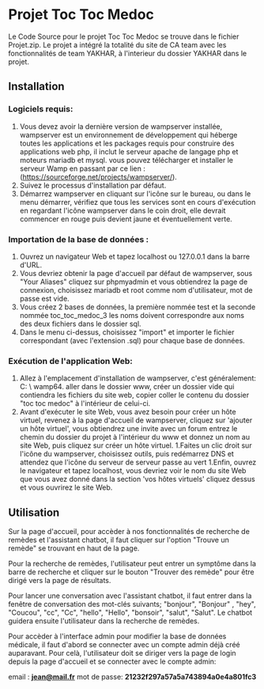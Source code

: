 # Projet Toc Toc Medoc

Le Code Source pour le projet Toc Toc Medoc se trouve dans le fichier Projet.zip. Le projet a intégré la totalité du site de CA team avec les fonctionnalités de team YAKHAR, à l'interieur du dossier YAKHAR dans le projet.
## Installation
### Logiciels requis:
1. Vous devez avoir la dernière version de wampserver installée, wampserver est un environnement de développement
qui héberge toutes les applications et les packages requis pour construire des applications web php, il inclut le serveur apache de langage php et moteurs mariadb et mysql. vous pouvez télécharger et installer le serveur Wamp en passant par ce lien :(https://sourceforge.net/projects/wampserver/).
1. Suivez le processus d'installation par défaut.
1. Démarrez wampserver en cliquant sur l'icône sur le bureau, ou dans le menu démarrer, vérifiez que tous les services sont en cours d'exécution en regardant l'icône wampserver dans le coin droit, elle devrait commencer en rouge puis devient jaune et éventuellement verte.

### Importation de la base de données :
1. Ouvrez un navigateur Web et tapez localhost ou 127.0.0.1 dans la barre d'URL.
1. Vous devriez obtenir la page d'accueil par défaut de wampserver, sous "Your Aliases" cliquez sur phpmyadmin et vous obtiendrez la page de connexion, choisissez mariadb et root comme nom d'utilisateur, mot de passe est vide.
1. Vous créez 2 bases de données, la première nommée test et la seconde nommée toc_toc_medoc_3 les noms doivent correspondre aux noms des deux fichiers dans le dossier sql.
1. Dans le menu ci-dessus, choisissez "import" et importer le fichier correspondant (avec l'extension .sql) pour chaque base de données.

### Exécution de l'application Web:
1. Allez à l'emplacement d'installation de wampserver, c'est généralement: C: \ wamp64. aller dans le dossier www, créer un dossier vide qui contiendra les fichiers du site web, copier coller le contenu du dossier "toc toc medoc" à l'intérieur de celui-ci.
1. Avant d'exécuter le site Web, vous avez besoin pour créer un hôte virtuel, revenez à la page d'accueil de wampserver, cliquez sur 'ajouter un hôte virtuel', vous obtiendrez une invite avec un forum entrez le chemin du dossier du projet à l'intérieur du www et donnez un nom au site Web, puis cliquez sur créer un hôte virtuel.
1.Faites un clic droit sur l'icône du wampserver, choisissez outils, puis redémarrez DNS et attendez que l'icône du serveur de serveur passe au vert
1.Enfin, ouvrez le navigateur et tapez localhost, vous devriez voir le nom du site Web que vous avez donné dans la section 'vos hôtes virtuels' cliquez dessus et vous ouvrirez le site Web.
## Utilisation
Sur la page d'accueil, pour accèder à nos fonctionnalités de recherche de remèdes et l'assistant chatbot, il faut cliquer sur l'option "Trouve un remède" se trouvant en haut de la page. 

Pour la recherche de remèdes, l'utilisateur peut entrer un symptôme dans la barre de recherche et cliquer sur le bouton "Trouver des remède" pour être dirigé vers la page de résultats.

Pour lancer une conversation avec l'assistant chatbot, il faut entrer dans la fenêtre de conversation des mot-clés suivants; "bonjour", "Bonjour" , "hey", "Coucou", "cc", "Cc", "hello", "Hello", "bonsoir", "salut", "Salut". Le chatbot guidera ensuite l'utilisateur dans la recherche de remèdes. 

Pour accèder à l'interface admin pour modifier la base de données médicale, il faut d'abord se connecter avec un compte admin déjà créé auparavant. Pour celà, l'utilisateur doit se diriger vers la page de login depuis la page d'accueil et se connecter avec le compte admin:

email : **jean@mail.fr**
mot de passe: **21232f297a57a5a743894a0e4a801fc3**
